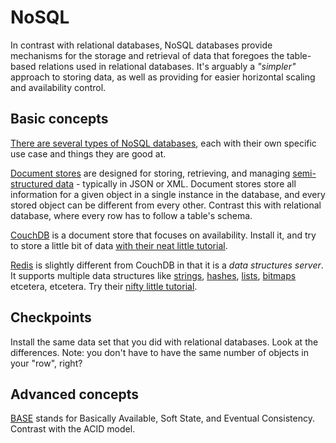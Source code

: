 # NoSQL

In contrast with relational databases, NoSQL databases provide mechanisms for the storage and retrieval of data that foregoes the table-based relations used in relational databases. It's arguably a *"simpler"* approach to storing data, as well as providing for easier horizontal scaling and availability control.

## Basic concepts

[There are several types of NoSQL databases](https://en.wikipedia.org/wiki/NoSQL#Types_and_examples_of_NoSQL_databases), each with their own specific use case and things they are good at.

[Document stores](https://en.wikipedia.org/wiki/Document-oriented_database) are designed for storing, retrieving, and managing [semi-structured data](https://en.wikipedia.org/wiki/Semi-structured_data) - typically in JSON or XML. Document stores store all information for a given object in a single instance in the database, and every stored object can be different from every other. Contrast this with relational database, where every row has to follow a table's schema.

[CouchDB](https://couchdb.apache.org/) is a document store that focuses on availability. Install it, and try to store a little bit of data [with their neat little tutorial](http://guide.couchdb.org/draft/tour.html).

[Redis](https://redis.io/) is slightly different from CouchDB in that it is a *data structures server*. It supports multiple data structures like [strings](https://en.wikipedia.org/wiki/String_(computer_science)), [hashes](https://en.wikipedia.org/wiki/Hash_table), [lists](https://en.wikipedia.org/wiki/List_(abstract_data_type)), [bitmaps](https://en.wikipedia.org/wiki/Bitmap) etcetera, etcetera. Try their [nifty little tutorial](https://try.redis.io/).

## Checkpoints

Install the same data set that you did with relational databases. Look at the differences. Note: you don't have to have the same number of objects in your "row", right?

## Advanced concepts

[BASE](https://en.wikipedia.org/wiki/Eventual_consistency) stands for Basically Available, Soft State, and Eventual Consistency. Contrast with the ACID model.